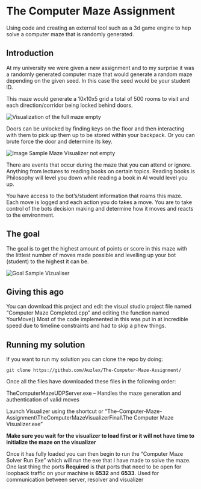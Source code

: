 # The Computer Maze Assignment
Using code and creating an external tool such as a 3d game engine to hep solve a computer maze that is randomly generated.

## Introduction
At my university we were given a new assignment and to my surprise it was a randomly generated computer maze that would generate a random maze depending on the given seed. In this case the seed would be your student ID.

This maze would generate a 10x10x5 grid a total of 500 rooms to visit and each direction/corridor being locked behind doors.

![Visualization of the full maze empty](https://i.imgur.com/bijxKH6.png)

Doors can be unlocked by finding keys on the floor and then interacting with them to pick up them up to be stored within your backpack. Or you can brute force the door and determine its key.

![Image Sample Maze Visualizer not empty](https://i.imgur.com/ImBZX8Q.png)

There are events that occur during the maze that you can attend or ignore. Anything from lectures to reading books on certain topics. Reading books is Philosophy will level you down while reading a book in AI would level you up.

You have access to the bot’s/student information that roams this maze.
Each move is logged and each action you do takes a move.
You are to take control of the bots decision making and determine how it moves and reacts to the environment. 

## The goal
The goal is to get the highest amount of points or score in this maze with the littlest number of moves made possible and levelling up your bot (student) to the highest it can be.

![Goal Sample Vizualiser](https://i.imgur.com/KunXgnX.png)

## Giving this ago
You can download this project and edit the visual studio project file named “Computer Maze Completed.cpp” and editing the function named YourMove()
Most of the code implemented in this was put in at incredible speed due to timeline constraints and had to skip a phew things.

## Running my solution

If you want to run my solution you can clone the repo by doing:

`git clone https://github.com/Auzlex/The-Computer-Maze-Assignment/`

Once all the files have downloaded these files in the following order:

TheComputerMazeUDPServer.exe – Handles the maze generation and authentication of valid moves

Launch Visualizer using the shortcut or “The-Computer-Maze-Assignment\TheComputerMazeVisualizerFinal\The Computer Maze Visualizer.exe”

**Make sure you wait for the visualizer to load first or it will not have time to initialize the maze on the visualizer**

Once it has fully loaded you can then begin to run the “Computer Maze Solver Run Exe” which will run the exe that I have made to solve the maze.
One last thing the ports **Required** is that ports that need to be open for loopback traffic on your machine is **6532** and **6533**. Used for communication between server, resolver and visualizer
